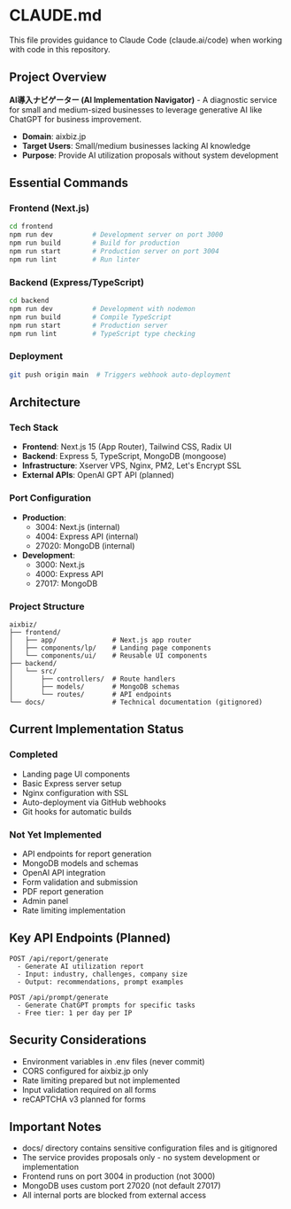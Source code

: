 # CLAUDE.md

This file provides guidance to Claude Code (claude.ai/code) when working with code in this repository.

## Project Overview

**AI導入ナビゲーター (AI Implementation Navigator)** - A diagnostic service for small and medium-sized businesses to leverage generative AI like ChatGPT for business improvement.

- **Domain**: aixbiz.jp
- **Target Users**: Small/medium businesses lacking AI knowledge
- **Purpose**: Provide AI utilization proposals without system development

## Essential Commands

### Frontend (Next.js)
```bash
cd frontend
npm run dev          # Development server on port 3000
npm run build        # Build for production
npm run start        # Production server on port 3004
npm run lint         # Run linter
```

### Backend (Express/TypeScript)
```bash
cd backend
npm run dev          # Development with nodemon
npm run build        # Compile TypeScript
npm run start        # Production server
npm run lint         # TypeScript type checking
```

### Deployment
```bash
git push origin main  # Triggers webhook auto-deployment
```

## Architecture

### Tech Stack
- **Frontend**: Next.js 15 (App Router), Tailwind CSS, Radix UI
- **Backend**: Express 5, TypeScript, MongoDB (mongoose)
- **Infrastructure**: Xserver VPS, Nginx, PM2, Let's Encrypt SSL
- **External APIs**: OpenAI GPT API (planned)

### Port Configuration
- **Production**:
  - 3004: Next.js (internal)
  - 4004: Express API (internal)
  - 27020: MongoDB (internal)
- **Development**:
  - 3000: Next.js
  - 4000: Express API
  - 27017: MongoDB

### Project Structure
```
aixbiz/
├── frontend/
│   ├── app/              # Next.js app router
│   ├── components/lp/    # Landing page components
│   └── components/ui/    # Reusable UI components
├── backend/
│   └── src/
│       ├── controllers/  # Route handlers
│       ├── models/       # MongoDB schemas
│       └── routes/       # API endpoints
└── docs/                 # Technical documentation (gitignored)
```

## Current Implementation Status

### Completed
- Landing page UI components
- Basic Express server setup
- Nginx configuration with SSL
- Auto-deployment via GitHub webhooks
- Git hooks for automatic builds

### Not Yet Implemented
- API endpoints for report generation
- MongoDB models and schemas
- OpenAI API integration
- Form validation and submission
- PDF report generation
- Admin panel
- Rate limiting implementation

## Key API Endpoints (Planned)

```
POST /api/report/generate
  - Generate AI utilization report
  - Input: industry, challenges, company size
  - Output: recommendations, prompt examples

POST /api/prompt/generate
  - Generate ChatGPT prompts for specific tasks
  - Free tier: 1 per day per IP
```

## Security Considerations
- Environment variables in .env files (never commit)
- CORS configured for aixbiz.jp only
- Rate limiting prepared but not implemented
- Input validation required on all forms
- reCAPTCHA v3 planned for forms

## Important Notes
- docs/ directory contains sensitive configuration files and is gitignored
- The service provides proposals only - no system development or implementation
- Frontend runs on port 3004 in production (not 3000)
- MongoDB uses custom port 27020 (not default 27017)
- All internal ports are blocked from external access
